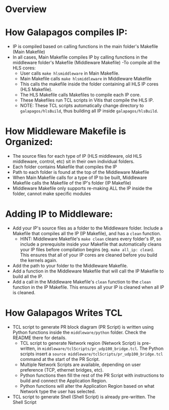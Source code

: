 # Overview

# How Galapagos compiles IP:
- IP is compiled based on calling functions in the main folder's Makefile (Main Makefile)
- In all cases, Main Makefile compiles IP by calling functions in the middleware folder's Makefile (Middleware Makefile)
-To compile all the HLS cores:
  - User calls `make hlsmiddleware` in Main Makefile.
  - Main Makefile calls `make hlsmiddleware` in Middleware Makefile
  - This calls the makefile inside the folder containing all HLS IP cores (HLS Makefile).
  - The HLS Makefile calls Makefiles to compile each IP core.
  - These Makefiles run TCL scripts in Vitis that compile the HLS IP.
  - NOTE: These TCL scripts automatically change directory to `galapagos/hlsBuild`, thus building all IP inside `galapagos/hlsBuild`.

# How Middleware Makefile is Organized:
- The source files for each type of IP (HLS middleware, old HLS middleware, control, etc) sit in their own individual folders.
- Each folder contains Makefile that compiles the IP
- Path to each folder is found at the top of the Middleware Makefile
- When Main Makefile calls for a type of IP to be built, Middleware Makefile calls the Makefile of the IP's folder (IP Makefile)
- Middleware Makefile only supports re-making ALL the IP inside the folder, cannot make specific modules

# Adding IP to Middleware:
- Add your IP's source files as a folder to the Middleware folder. Include a Makefile that compiles all the IP (IP Makefile), and has a `clean` function.
    - HINT: Middleware Makefile's `make clean` cleans every folder's IP, so include a prerequisite inside your Makefile that automatically cleans your IP files before compilation begins (eg. `make all_ip: clean`). This ensures that all of your IP cores are cleaned before you build the kernels again.
- Add the path to your folder to the Middleware Makefile.
- Add a function in the Middleware Makefile that will call the IP Makefile to build all the IP.
- Add a call in the Middleware Makefile's `clean` function to the `clean` function in the IP Makefile. This ensures all your IP is cleaned when all IP is cleaned.

# How Galapagos Writes TCL
- TCL script to generate PR block diagram (PR Script) is written using Python functions inside the `middleware/python` folder. Check the README there for details.
  - TCL script to generate Network region (Network Script) is pre-written, in `middleware/tclScripts/pr_udp100_bridge.tcl`. The Python scripts insert a `source middleware/tclScripts/pr_udp100_bridge.tcl` command at the start of the PR Script.
  - Multiple Network Scripts are available, depending on user preference (TCP, ethernet bridges, etc). 
  - Python functions then fill the rest of the PR Script with instructions to build and connect the Application Region.
  - Python functions will alter the Application Region based on what Network type the user has selected. 
- TCL script to generate Shell (Shell Script) is already pre-written. The Shell Script
